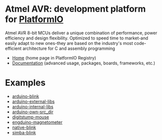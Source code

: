 
# Atmel AVR: development platform for [PlatformIO](https://platformio.org)

Atmel AVR 8-bit MCUs deliver a unique combination of performance, power efficiency and design flexibility. Optimized to speed time to market-and easily adapt to new ones-they are based on the industry's most code-efficient architecture for C and assembly programming

* [Home](https://platformio.org/platforms/atmelavr) (home page in PlatformIO Registry)
* [Documentation](https://docs.platformio.org/page/platforms/atmelavr.html) (advanced usage, packages, boards, frameworks, etc.)

# Examples

* [arduino-blink](https://github.com/platformio/platform-atmelavr/tree/master/examples/arduino-blink)
* [arduino-external-libs](https://github.com/platformio/platform-atmelavr/tree/master/examples/arduino-external-libs)
* [arduino-internal-libs](https://github.com/platformio/platform-atmelavr/tree/master/examples/arduino-internal-libs)
* [arduino-own-src_dir](https://github.com/platformio/platform-atmelavr/tree/master/examples/arduino-own-src_dir)
* [digitstump-mouse](https://github.com/platformio/platform-atmelavr/tree/master/examples/digitstump-mouse)
* [engduino-magnetometer](https://github.com/platformio/platform-atmelavr/tree/master/examples/engduino-magnetometer)
* [native-blink](https://github.com/platformio/platform-atmelavr/tree/master/examples/native-blink)
* [simba-blink](https://github.com/platformio/platform-atmelavr/tree/master/examples/simba-blink)
